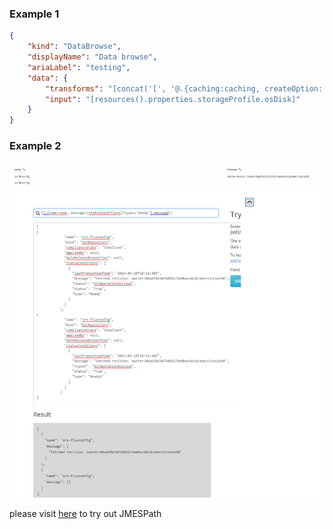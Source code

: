 <a name="example-1"></a>
### Example 1
```json
{
    "kind": "DataBrowse",
    "displayName": "Data browse",
    "ariaLabel": "testing",
    "data": {
        "transforms": "[concat('[', '@.{caching:caching, createOption: createOption, name: name, osType:osType, managedDisk:managedDisk.to_string(@)}', ']')]",
        "input": "[resources().properties.storageProfile.osDisk]"
    }
}
```

<a name="example-2"></a>
### Example 2

![alt-text](../media/portalfx-cuid/DataBrowseTransformsExample.png "DataBrowse transforms")


please visit [here](https://jmespath.org/) to try out JMESPath
